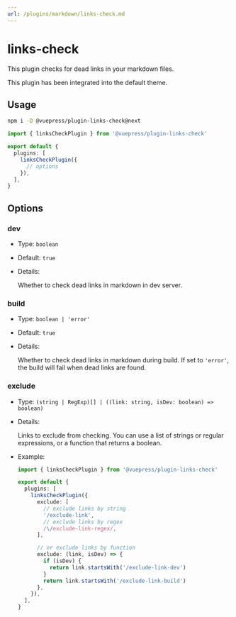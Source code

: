 ```yaml
---
url: /plugins/markdown/links-check.md
---
```

# links-check

This plugin checks for dead links in your markdown files.

This plugin has been integrated into the default theme.

## Usage

```bash
npm i -D @vuepress/plugin-links-check@next
```

```ts title=".vuepress/config.ts"
import { linksCheckPlugin } from '@vuepress/plugin-links-check'

export default {
  plugins: [
    linksCheckPlugin({
      // options
    }),
  ],
}
```

## Options

### dev

* Type: `boolean`

* Default: `true`

* Details:

  Whether to check dead links in markdown in dev server.

### build

* Type: `boolean | 'error'`

* Default: `true`

* Details:

  Whether to check dead links in markdown during build. If set to `'error'`, the build will fail when dead links are found.

### exclude

* Type: `(string | RegExp)[] | ((link: string, isDev: boolean) => boolean)`

* Details:

  Links to exclude from checking. You can use a list of strings or regular expressions, or a function that returns a boolean.

* Example:

  ```ts title=".vuepress/config.ts"
  import { linksCheckPlugin } from '@vuepress/plugin-links-check'

  export default {
    plugins: [
      linksCheckPlugin({
        exclude: [
          // exclude links by string
          '/exclude-link',
          // exclude links by regex
          /\/exclude-link-regex/,
        ],

        // or exclude links by function
        exclude: (link, isDev) => {
          if (isDev) {
            return link.startsWith('/exclude-link-dev')
          }
          return link.startsWith('/exclude-link-build')
        },
      }),
    ],
  }
  ```
